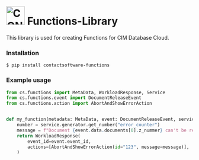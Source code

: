 <h1><a href="https://github.com/cslab/functions-sdk"><img src="https://www.contact-software.com/design/img/logo-icon.svg" width="50" alt="CONTACT Logo"></a> Functions-Library</h1>

This library is used for creating Functions for CIM Database Cloud.

### Installation

```console
$ pip install contactsoftware-functions
```

### Example usage

```python
from cs.functions import MetaData, WorkloadResponse, Service
from cs.functions.event import DocumentReleaseEvent
from cs.functions.action import AbortAndShowErrorAction


def my_function(metadata: MetaData, event: DocumentReleaseEvent, service: Service):
    number = service.generator.get_number("error_counter")
    message = f"Document {event.data.documents[0].z_nummer} can't be released by {metadata.app_user}! Attempt: {number}"
    return WorkloadResponse(
        event_id=event.event_id,
        actions=[AbortAndShowErrorAction(id="123", message=message)],
    )
```
